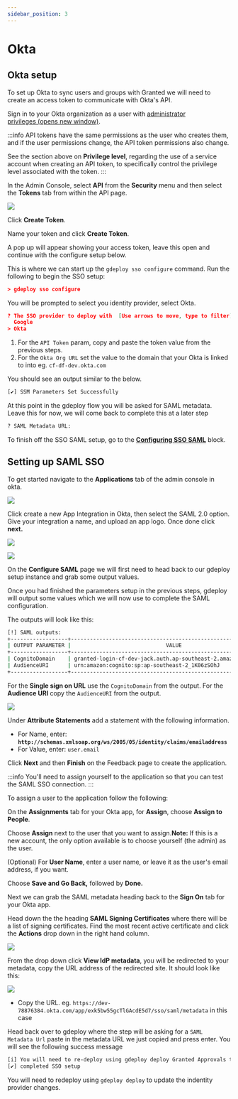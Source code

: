 ```yaml
---
sidebar_position: 3
---
```


# Okta

## Okta setup

To set up Okta to sync users and groups with Granted we will need to create an access token to communicate with Okta's API.

Sign in to your Okta organization as a user with [administrator privileges (opens new window)](https://help.okta.com/okta_help.htm?id=ext_Security_Administrators).

:::info
API tokens have the same permissions as the user who creates them, and if the user permissions change, the API token permissions also change.

See the section above on **Privilege level**, regarding the use of a service account when creating an API token, to specifically control the privilege level associated with the token.
:::

In the Admin Console, select **API** from the **Security** menu and then select the **Tokens** tab from within the API page.

![](/img/sso/okta/01.png)

Click **Create Token**.

Name your token and click **Create Token**.

A pop up will appear showing your access token, leave this open and continue with the configure setup below.

This is where we can start up the `gdeploy sso configure` command. Run the following to begin the SSO setup:

```json
> gdeploy sso configure
```

You will be prompted to select you identity provider, select Okta.

```json
? The SSO provider to deploy with  [Use arrows to move, type to filter]
  Google
> Okta
```

1. For the `API Token` param, copy and paste the token value from the previous steps.
2. For the `Okta Org URL` set the value to the domain that your Okta is linked to into eg. `cf-df-dev.okta.com`

You should see an output similar to the below.

```bash
[✔] SSM Parameters Set Successfully
```

At this point in the gdeploy flow you will be asked for SAML metadata. Leave this for now, we will come back to complete this at a later step

```bash
? SAML Metadata URL:
```

To finish off the SSO SAML setup, go to the **[Configuring SSO SAML](https://www.notion.so/Setting-up-SSO-6b95f6e7bdb84402af6065c27ba718b2)** block.

## Setting up SAML SSO

To get started navigate to the **Applications** tab of the admin console in okta.

![](/img/sso/okta/02.png)

Click create a new App Integration in Okta, then select the SAML 2.0 option. Give your integration a name, and upload an app logo. Once done click **next.**

![](/img/sso/okta/03.png)

![](/img/sso/okta/04.png)

On the **Configure SAML** page we will first need to head back to our gdeploy setup instance and grab some output values.

Once you had finished the parameters setup in the previous steps, gdeploy will output some values which we will now use to complete the SAML configuration.

The outputs will look like this:

```bash
[!] SAML outputs:
+------------------+-----------------------------------------------------------------+
| OUTPUT PARAMETER |                              VALUE                              |
+------------------+-----------------------------------------------------------------+
| CognitoDomain    | granted-login-cf-dev-jack.auth.ap-southeast-2.amazoncognito.com |
| AudienceURI      | urn:amazon:cognito:sp:ap-southeast-2_1K06zSOhJ                  |
+------------------+-----------------------------------------------------------------+
```

For the **Single sign on URL** use the `CognitoDomain` from the output. For the **Audience URI** copy the `AudienceURI` from the output.

![](/img/sso/okta/05.png)

Under **Attribute Statements** add a statement with the following information.

- For Name, enter: **`http://schemas.xmlsoap.org/ws/2005/05/identity/claims/emailaddress`**
- For Value, enter: `user.email`

Click **Next** and then **Finish** on the Feedback page to create the application.

:::info
You'll need to assign yourself to the application so that you can test the SAML SSO connection.
:::

To assign a user to the application follow the following:

On the **Assignments** tab for your Okta app, for **Assign**, choose **Assign to People**.

Choose **Assign** next to the user that you want to assign.**Note:** If this is a new account, the only option available is to choose yourself (the admin) as the user.

(Optional) For **User Name**, enter a user name, or leave it as the user's email address, if you want.

Choose **Save and Go Back,** followed by **Done.**

Next we can grab the SAML metadata heading back to the **Sign On** tab for your Okta app.

Head down the the heading **SAML Signing Certificates** where there will be a list of signing certificates. Find the most recent active certificate and click the **Actions** drop down in the right hand column.

![](/img/sso/okta/06.png)

From the drop down click **View IdP metadata**, you will be redirected to your metadata, copy the URL address of the redirected site. It should look like this:

![](/img/sso/okta/07.png)
- Copy the URL. eg. `https://dev-78876384.okta.com/app/exk5bw55gcTlGAcdE5d7/sso/saml/metadata` in this case

Head back over to gdeploy where the step will be asking for a `SAML Metadata Url` paste in the metadata URL we just copied and press enter. You will see the following success message

```bash
[i] You will need to re-deploy using gdeploy deploy Granted Approvals to see any changes
[✔] completed SSO setup
```

You will need to redeploy using `gdeploy deploy` to update the indentity provider changes.
